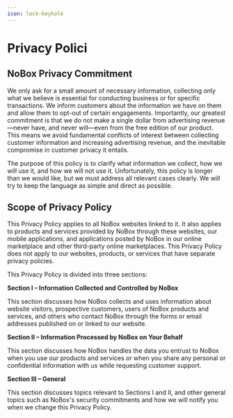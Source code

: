 ```yaml
---
icon: lock-keyhole
---
```


# <i class="fa-regular fa-user-secret"></i> Privacy Polici

## **NoBox Privacy Commitment**

We only ask for a small amount of necessary information, collecting only what we believe is essential for conducting business or for specific transactions. We inform customers about the information we have on them and allow them to opt-out of certain engagements. Importantly, our greatest commitment is that we do not make a single dollar from advertising revenue—never have, and never will—even from the free edition of our product. This means we avoid fundamental conflicts of interest between collecting customer information and increasing advertising revenue, and the inevitable compromise in customer privacy it entails.

The purpose of this policy is to clarify what information we collect, how we will use it, and how we will not use it. Unfortunately, this policy is longer than we would like, but we must address all relevant cases clearly. We will try to keep the language as simple and direct as possible.

## **Scope of Privacy Policy**

This Privacy Policy applies to all NoBox websites linked to it. It also applies to products and services provided by NoBox through these websites, our mobile applications, and applications posted by NoBox in our online marketplace and other third-party online marketplaces. This Privacy Policy does not apply to our websites, products, or services that have separate privacy policies.

This Privacy Policy is divided into three sections:

**Section I – Information Collected and Controlled by NoBox**

This section discusses how NoBox collects and uses information about website visitors, prospective customers, users of NoBox products and services, and others who contact NoBox through the forms or email addresses published on or linked to our website.

**Section II – Information Processed by NoBox on Your Behalf**

This section discusses how NoBox handles the data you entrust to NoBox when you use our products and services or when you share any personal or confidential information with us while requesting customer support.

**Section III – General**

This section discusses topics relevant to Sections I and II, and other general topics such as NoBox's security commitments and how we will notify you when we change this Privacy Policy.
